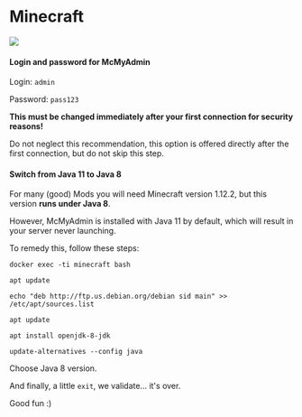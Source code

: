 # Minecraft

![](https://nextcloud.teamsyno.com/s/2jzfHCLjTdB2WTF/preview)

#### Login and password for McMyAdmin

Login: `admin`

Password: `pass123`

**This must be changed immediately after your first connection for security reasons!**

Do not neglect this recommendation, this option is offered directly after the first connection, but do not skip this step.

#### Switch from Java 11 to Java 8

For many (good) Mods you will need Minecraft version 1.12.2, but this version **runs under Java 8**.

However, McMyAdmin is installed with Java 11 by default, which will result in your server never launching.

To remedy this, follow these steps:

`docker exec -ti minecraft bash`

`apt update`

`echo "deb http://ftp.us.debian.org/debian sid main" >> /etc/apt/sources.list`

`apt update`

`apt install openjdk-8-jdk`

`update-alternatives --config java`

Choose Java 8 version.

And finally, a little `exit`, we validate... it's over.

Good fun :)